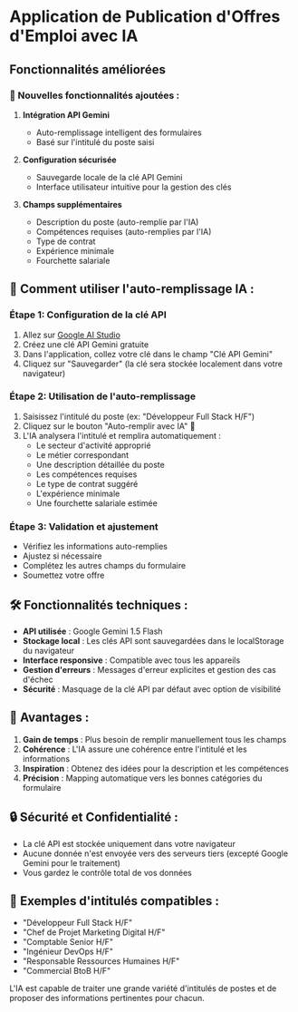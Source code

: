 # Application de Publication d'Offres d'Emploi avec IA

## Fonctionnalités améliorées

### 🚀 Nouvelles fonctionnalités ajoutées :

1. **Intégration API Gemini** 
   - Auto-remplissage intelligent des formulaires
   - Basé sur l'intitulé du poste saisi

2. **Configuration sécurisée**
   - Sauvegarde locale de la clé API Gemini
   - Interface utilisateur intuitive pour la gestion des clés

3. **Champs supplémentaires**
   - Description du poste (auto-remplie par l'IA)
   - Compétences requises (auto-remplies par l'IA)
   - Type de contrat
   - Expérience minimale
   - Fourchette salariale

## 🔧 Comment utiliser l'auto-remplissage IA :

### Étape 1: Configuration de la clé API
1. Allez sur [Google AI Studio](https://aistudio.google.com/app/apikey)
2. Créez une clé API Gemini gratuite
3. Dans l'application, collez votre clé dans le champ "Clé API Gemini"
4. Cliquez sur "Sauvegarder" (la clé sera stockée localement dans votre navigateur)

### Étape 2: Utilisation de l'auto-remplissage
1. Saisissez l'intitulé du poste (ex: "Développeur Full Stack H/F")
2. Cliquez sur le bouton "Auto-remplir avec IA" 🧠
3. L'IA analysera l'intitulé et remplira automatiquement :
   - Le secteur d'activité approprié
   - Le métier correspondant
   - Une description détaillée du poste
   - Les compétences requises
   - Le type de contrat suggéré
   - L'expérience minimale
   - Une fourchette salariale estimée

### Étape 3: Validation et ajustement
- Vérifiez les informations auto-remplies
- Ajustez si nécessaire
- Complétez les autres champs du formulaire
- Soumettez votre offre

## 🛠️ Fonctionnalités techniques :

- **API utilisée** : Google Gemini 1.5 Flash
- **Stockage local** : Les clés API sont sauvegardées dans le localStorage du navigateur
- **Interface responsive** : Compatible avec tous les appareils
- **Gestion d'erreurs** : Messages d'erreur explicites et gestion des cas d'échec
- **Sécurité** : Masquage de la clé API par défaut avec option de visibilité

## 🎯 Avantages :

1. **Gain de temps** : Plus besoin de remplir manuellement tous les champs
2. **Cohérence** : L'IA assure une cohérence entre l'intitulé et les informations
3. **Inspiration** : Obtenez des idées pour la description et les compétences
4. **Précision** : Mapping automatique vers les bonnes catégories du formulaire

## 🔒 Sécurité et Confidentialité :

- La clé API est stockée uniquement dans votre navigateur
- Aucune donnée n'est envoyée vers des serveurs tiers (excepté Google Gemini pour le traitement)
- Vous gardez le contrôle total de vos données

## 📝 Exemples d'intitulés compatibles :

- "Développeur Full Stack H/F"
- "Chef de Projet Marketing Digital H/F"
- "Comptable Senior H/F"
- "Ingénieur DevOps H/F"
- "Responsable Ressources Humaines H/F"
- "Commercial BtoB H/F"

L'IA est capable de traiter une grande variété d'intitulés de postes et de proposer des informations pertinentes pour chacun.
